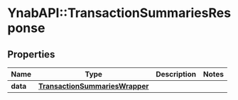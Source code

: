 # YnabAPI::TransactionSummariesResponse

## Properties
Name | Type | Description | Notes
------------ | ------------- | ------------- | -------------
**data** | [**TransactionSummariesWrapper**](TransactionSummariesWrapper.md) |  | 


